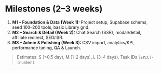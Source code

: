 # Milestones (2–3 weeks)
1. **M1 – Foundation & Data (Week 1):** Project setup, Supabase schema, seed 100–200 tools, basic Library grid.
2. **M2 – Search & Detail (Week 2):** Chat Search (SSR), modal/detail, affiliate redirect, SEO/ISR.
3. **M3 – Admin & Polishing (Week 3):** CSV import, analytics/KPI, performance tuning, QA & Launch.

> Estimates: S (≤0.5 day), M (1–2 days), L (3–4 days). Task IDs `[EPIC]-[number]`.

---
